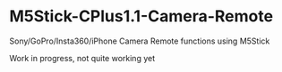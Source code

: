 # M5Stick-CPlus1.1-Camera-Remote
Sony/GoPro/Insta360/iPhone Camera Remote functions using M5Stick

Work in progress, not quite working yet
